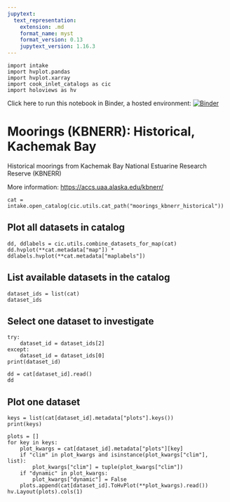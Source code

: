 ```yaml
---
jupytext:
  text_representation:
    extension: .md
    format_name: myst
    format_version: 0.13
    jupytext_version: 1.16.3
---
```


```{code-cell}
import intake
import hvplot.pandas
import hvplot.xarray
import cook_inlet_catalogs as cic
import holoviews as hv
```

Click here to run this notebook in Binder, a hosted environment: [![Binder](https://mybinder.org/badge_logo.svg)](https://mybinder.org/v2/gh/axiom-data-science/cook-inlet-catalogs/HEAD?labpath=docs%2Fdemo_notebooks%2Fmoorings_kbnerr_historical.md)

# Moorings (KBNERR): Historical, Kachemak Bay

Historical moorings from Kachemak Bay National Estuarine Research Reserve (KBNERR)
    
More information: https://accs.uaa.alaska.edu/kbnerr/



```{code-cell}
cat = intake.open_catalog(cic.utils.cat_path("moorings_kbnerr_historical"))
```

## Plot all datasets in catalog

```{code-cell}
dd, ddlabels = cic.utils.combine_datasets_for_map(cat)
dd.hvplot(**cat.metadata["map"]) * ddlabels.hvplot(**cat.metadata["maplabels"])
```

## List available datasets in the catalog

```{code-cell}
dataset_ids = list(cat)
dataset_ids
```

## Select one dataset to investigate

```{code-cell}
try:
    dataset_id = dataset_ids[2]
except:
    dataset_id = dataset_ids[0]
print(dataset_id)

dd = cat[dataset_id].read()
dd
```

## Plot one dataset

```{code-cell}
keys = list(cat[dataset_id].metadata["plots"].keys())
print(keys)

plots = []
for key in keys:
    plot_kwargs = cat[dataset_id].metadata["plots"][key]
    if "clim" in plot_kwargs and isinstance(plot_kwargs["clim"], list):
        plot_kwargs["clim"] = tuple(plot_kwargs["clim"])
    if "dynamic" in plot_kwargs:
        plot_kwargs["dynamic"] = False
    plots.append(cat[dataset_id].ToHvPlot(**plot_kwargs).read())
hv.Layout(plots).cols(1)
```
